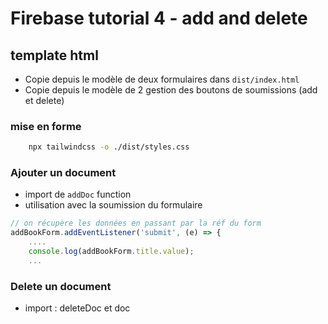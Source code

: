 # Firebase tutorial 4 - add and delete

## template html
- Copie depuis le modèle de deux formulaires dans `dist/index.html`
- Copie depuis le modèle de 2 gestion des boutons de soumissions (add et delete)
### mise en forme
```bash
    npx tailwindcss -o ./dist/styles.css
```
### Ajouter un document
- import de `addDoc` function
- utilisation avec la soumission du formulaire
```js
// on récupère les données en passant par la réf du form
addBookForm.addEventListener('submit', (e) => {
    ....
    console.log(addBookForm.title.value);
    ...
``` 
### Delete un document
- import : deleteDoc et doc
